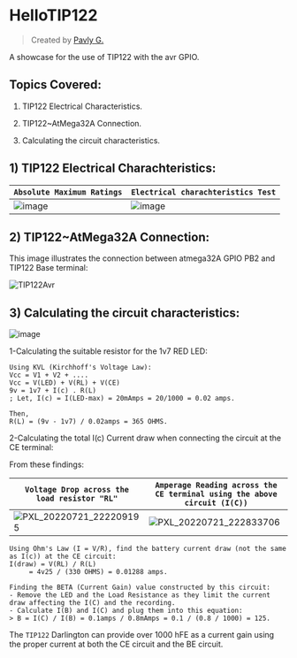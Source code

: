# HelloTIP122
> Created by [Pavly G.](https://github.com/Scrappers-glitch)

A showcase for the use of TIP122 with the avr GPIO.

## Topics Covered: 
1) TIP122 Electrical Characteristics.

2) TIP122~AtMega32A Connection.

3) Calculating the circuit characteristics.

## 1) TIP122 Electrical Charachteristics:

| `Absolute Maximum Ratings` | `Electrical charachteristics Test` |
|----------------------------|------------------------------------|
| ![image](https://user-images.githubusercontent.com/60224159/180226967-034a6a94-676a-455d-a89f-e1e171e80017.png) | ![image](https://user-images.githubusercontent.com/60224159/180226447-350736b2-57ef-483a-b059-92b50c5ce1d8.png) |

## 2) TIP122~AtMega32A Connection: 

This image illustrates the connection between atmega32A GPIO PB2 and TIP122 Base terminal: 

![TIP122Avr](https://user-images.githubusercontent.com/60224159/180228253-89838745-b30d-47c8-9952-fdf5be52a777.png)

## 3) Calculating the circuit characteristics:

![image](https://user-images.githubusercontent.com/60224159/180249500-363d53cd-7ba7-4782-b400-b1acdfe15f79.png)

1-Calculating the suitable resistor for the 1v7 RED LED: 
```
Using KVL (Kirchhoff's Voltage Law): 
Vcc = V1 + V2 + ....
Vcc = V(LED) + V(RL) + V(CE)
9v = 1v7 + I(c) . R(L)
; Let, I(c) = I(LED-max) = 20mAmps = 20/1000 = 0.02 amps.

Then, 
R(L) = (9v - 1v7) / 0.02amps = 365 OHMS.
```
2-Calculating the total I(c) Current draw when connecting the circuit at the CE terminal: 

From these findings: 

| `Voltage Drop across the load resistor "RL"` | `Amperage Reading across the CE terminal using the above circuit (I(C))` |
|---------------------------------------------|---------------------------------------------|
| ![PXL_20220721_222209195](https://user-images.githubusercontent.com/60224159/180334062-fa480d60-94f3-4609-8b9a-7245c4e1fbfc.jpg) | ![PXL_20220721_222833706](https://user-images.githubusercontent.com/60224159/180334197-dd721599-d26b-42b7-b81f-b82b2d323712.jpg) |

```
Using Ohm's Law (I = V/R), find the battery current draw (not the same as I(c)) at the CE circuit: 
I(draw) = V(RL) / R(L) 
     = 4v25 / (330 OHMS) = 0.01288 amps.
```
```
Finding the BETA (Current Gain) value constructed by this circuit: 
- Remove the LED and the Load Resistance as they limit the current draw affecting the I(C) and the recording.
- Calculate I(B) and I(C) and plug them into this equation:
> B = I(C) / I(B) = 0.1amps / 0.8mAmps = 0.1 / (0.8 / 1000) = 125.
```
The `TIP122` Darlington can provide over 1000 hFE as a current gain using the proper current at both the CE circuit and the BE circuit.


